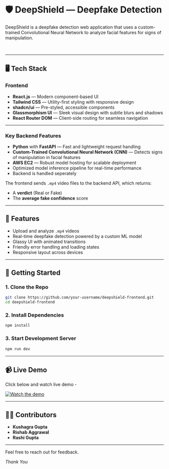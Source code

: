 # 🛡️ DeepShield — Deepfake Detection

DeepShield is a deepfake detection web application that uses a custom-trained Convolutional Neural Network to analyze facial features for signs of manipulation.

<br/>

---

## 🖥️ Tech Stack

### Frontend
- **React.js** — Modern component-based UI
- **Tailwind CSS** — Utility-first styling with responsive design
- **shadcn/ui** — Pre-styled, accessible components
- **Glassmorphism UI** — Sleek visual design with subtle blurs and shadows
- **React Router DOM** — Client-side routing for seamless navigation

---


### Key Backend Features
- **Python** with **FastAPI** — Fast and lightweight request handling
- **Custom-Trained Convolutional Neural Network (CNN)** — Detects signs of manipulation in facial features
- **AWS EC2** — Robust model hosting for scalable deployment
- Optimized model inference pipeline for real-time performance
- Backend is handled seperately

The frontend sends `.mp4` video files to the backend API, which returns:
- A **verdict** (Real or Fake)
- The **average fake confidence** score

---

## 📸 Features

- Upload and analyze `.mp4` videos
- Real-time deepfake detection powered by a custom ML model
- Glassy UI with animated transitions
- Friendly error handling and loading states
- Responsive layout across devices

---

## 🚀 Getting Started

### 1. Clone the Repo

```bash
git clone https://github.com/your-username/deepshield-frontend.git
cd deepshield-frontend

```

### 2. Install Dependencies

```bash
npm install
```

### 3. Start Development Server

```bash
npm run dev
```

---
## 📹 Live Demo

Click below and watch live demo -

[![Watch the demo](https://img.youtube.com/vi/CIwoXkKb1Ds/0.jpg)](https://www.youtube.com/watch?v=CIwoXkKb1Ds)

---

## 👨‍💻 Contributors

- **Kushagra Gupta**  
- **Rishab Aggrawal**
- **Rashi Gupta**

---

Feel free to reach out for feedback.

*Thank You*


